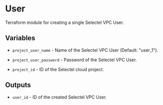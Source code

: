 # User

Terraform module for creating a single Selectel VPC User.

## Variables

  * `project_user_name` - Name of the Selectel VPC User (Default: "user_1").

  * `project_user_password` - Password of the Selectel VPC User.

  * `project_id`  - ID of the Selectel cloud project.

## Outputs

  * `user_id` - ID of the created Selectel VPC User.